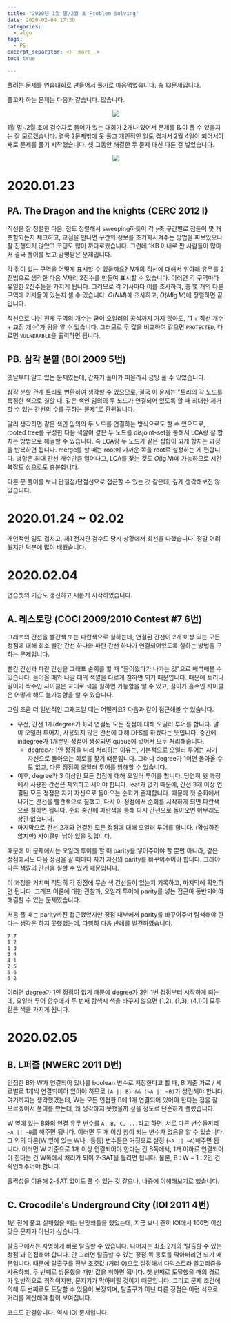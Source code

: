 ```yaml
---
title: "2020년 1월 말/2월 초 Problem Solving"
date: 2020-02-04 17:30
categories:
  - algo
tags:
  - PS
excerpt_separator: <!--more-->
toc: true

---
```


풀려는 문제를 연습대회로 만들어서 풀기로 마음먹었습니다. 총 13문제입니다.

<!--more-->

풀고자 하는 문제는 다음과 같습니다. 많습니다.

<p align="center">
<img src="/assets/images/upsolving/20200123-problems.PNG">
</p>

1월 말~2월 초에 검수자로 들어가 있는 대회가 2개나 있어서 문제를 많이 풀 수 있을지는 잘 모르겠습니다. 결국 2문제밖에 못 풀고 개인적인 일도 겹쳐서 2월 4일이 되어서야 새로 문제를 풀기 시작했습니다. 셋 그동안 해결한 두 문제 대신 다른 걸 넣었습니다.

<p align="center">
<img src="/assets/images/upsolving/20200204-problems.PNG">
</p>

# 2020.01.23

## PA. The Dragon and the knights (CERC 2012 I)

직선을 잘 정렬한 다음, 점도 정렬해서 sweeping하듯이 각 $y$축 구간별로 점들이 몇 개 포함되는지 체크하고, 교점을 만나면 구간의 정보를 초기화시켜주는 방법을 짜보았으나 잘 진행되지 않았고 코딩도 많이 까다로웠습니다. 그런데 1KB 이내로 짠 사람들이 많아서 결국 풀이를 보고 감명받은 문제입니다.

각 점이 있는 구역을 어떻게 표시할 수 있을까요? $N$개의 직선에 대해서 위아래 유무를 2진법으로 생각한 다음 $N$자리 2진수를 만들여 표시할 수 있습니다. 이러면 각 구역마다 유일한 2진수들을 가지게 됩니다. 그러므로 각 기사마다 이를 조사하여, 총 몇 개의 다른 구역에 기사들이 있는지 셀 수 있습니다. $O(NM)$에 조사하고, $O(M \lg M)$에 정렬하면 끝입니다.

직선으로 나뉜 전체 구역의 개수는 굳이 오일러의 공식까지 가지 않아도, "1 + 직선 개수 + 교점 개수"가 됨을 알 수 있습니다. 그러므로 두 값을 비교하여 같으면 `PROTECTED`, 다르면 `VULNERABLE`을 출력하면 됩니다.



## PB. 삼각 분할 (BOI 2009 5번)

옛날부터 알고 있는 문제였는데, 갑자기 풀이가 떠올라서 금방 풀 수 있었습니다.

삼각 분할 관계 트리로 변환하여 생각할 수 있으므로, 결국 이 문제는 "트리의 각 노드를 특정한 색으로 칠할 때, 같은 색인 임의의 두 노드가 연결되어 있도록 할 때 최대한 제거할 수 있는 간선의 수를 구하는 문제"로 환원됩니다.

달리 생각하면 같은 색인 임의의 두 노드를 연결하는 방식으로도 할 수 있으므로, rooted tree를 구성한 다음 색깔이 같은 두 노드를 disjoint-set을 통해서 LCA랑 잘 합치는 방법으로 해결할 수 있습니다. 즉 LCA랑 두 노드가 같은 집합이 되게 합치는 과정을 반복하면 됩니다. merge를 할 때는 root에 가까운 쪽을 root로 설정하는 게 편합니다. 병합은 최대 간선 개수만큼 일어나고, LCA를 찾는 것도 $O(\lg N)$에 가능하므로 시간 복잡도 상으로도 충분합니다.

다른 분 풀이를 보니 단절점/단절선으로 접근할 수 있는 것 같은데, 깊게 생각해보진 않았습니다.

# 2020.01.24 ~ 02.02

개인적인 일도 겹치고, 제1 전시관 검수도 당시 상황에서 최선을 다했습니다. 정말 어려웠지만 덕분에 많이 배웠습니다.

# 2020.02.04

연습셋의 기간도 갱신하고 새롭게 시작하였습니다.

## A. 레스토랑 (COCI 2009/2010 Contest #7 6번)

그래프의 간선을 빨간색 또는 파란색으로 칠하는데, 연결된 간선이 2개 이상 있는 모든 정점에 대해 최소 빨간 간선 하나와 파란 간선 하나가 연결되어있도록 칠하는 방법을 구하는 문제입니다.

빨간 간선과 파란 간선을 그래프 순회를 할 때 "들어왔다가 나가는 것"으로 해석해볼 수 있습니다. 들어올 때와 나갈 때의 색깔을 다르게 칠하면 되기 때문입니다. 때문에 트리나 길이가 짝수인 사이클은 교대로 색을 칠하면 가능함을 알 수 있고, 길이가 홀수인 사이클은 어떻게 해도 불가능함을 알 수 있습니다.

그럼 조금 더 일반적인 그래프일 때는 어떨까요? 다음과 같이 접근해볼 수 있습니다.

+ 우선, 간선 1개(degree가 1)와 연결된 모든 정점에 대해 오일러 투어를 합니다. 말이 오일러 투어지, 사용되지 않은 간선에 대해 DFS를 하겠다는 뜻입니다. 중간에 indegree가 1개뿐인 정점이 생성되면 queue에 넣어서 모두 처리해줍니다.
  + degree가 1인 정점을 미리 처리하는 이유는, 기본적으로 오일러 투어는 자기 자신으로 돌아오는 회로를 찾기 떄문입니다. 그러나 degree가 1이면 돌아올 수도 없고, 다른 정점의 오일러 투어를 방해할 수 있습니다.
+ 이후, degree가 3 이상인 모든 정점에 대해 오일러 투어를 합니다. 당연히 윗 과정에서 사용한 간선은 제외하고 세어야 합니다. leaf가 없기 때문에, 간선 3개 이상 연결된 모든 정점은 자기 자신으로 돌아오는 순회가 존재합니다. 때문에 첫 순회에서 나가는 간선을 빨간색으로 칠했고, 다시 이 정점에서 순회를 시작하게 되면 파란색으로 칠하면 됩니다. 순회 중간에 파란색을 통해 다시 간선으로 돌아오면 아무래도 상관 없습니다.
+ 마지막으로 간선 2개와 연결된 모든 정점에 대해 오일러 투어를 합니다. (확실하진 않지만) 사이클만 남아 있을 것입니다.

때문에 이 문제에서는 오일러 투어를 할 때 parity을 넣어주어야 할 뿐만 아니라, 같은 정점에서도 다음 정점을 갈 때마다 자기 자신의 parity를 바꾸어주어야 합니다. 그래야 다른 색깔의 간선을 칠할 수 있기 때문입니다.

이 과정을 거치며 적당히 각 정점에 무슨 색 간선들이 있는지 기록하고, 마지막에 확인하면 됩니다. 그래프 이론에 대한 관찰과, 오일러 투어에 parity를 넣는 접근이 동반되어야 해결할 수 있는 문제였습니다.

처음 풀 때는 parity까진 접근했었지만 정점 내부에서 parity를 바꾸어주며 탐색해야 한다는 생각은 하지 못했었는데, 다행히 다음 반례를 발견하였습니다.

```
7 7
1 2
1 3
3 4
4 1
2 5
5 6
6 2
```

이러면 degree가 1인 정점이 없기 때문에 degree가 3인 1번 정점부터 시작하게 되는데, 오일러 투어 함수에서 두 번째 탐색시 색을 바꾸지 않으면 (1,2), (1,3), (4,1)이 모두 같은 색을 가지게 됩니다.

# 2020.02.05

## B. L퍼즐 (NWERC 2011 D번)

인접한 B와 W가 연결되어 있냐를 boolean 변수로 저장한다고 할 때, B 기준 가로 / 세로별로 1개씩 연결되어야 있어야 하므로 `(A || B) && (~A || ~B)`가 성립해야 합니다. 여기까지는 생각했었는데, W는 모든 인접한 B에 1개 연결되어 있어야 한다는 점을 잘 모르겠어서 풀이를 봤는데, 왜 생각하지 못했을까 싶을 정도로 단순하게 풀렸습니다.

W 옆에 있는 B와의 연결 유무 변수를 `A, B, C, ...`라고 하면, 서로 다른 변수들끼리 `~A || ~B`를 해주면 됩니다. 이러면 두 개 이상 참이 되는 변수가 없음을 알 수 있습니다. 그 외의 다른(W 옆에 있는 W나 . 등등) 변수들은 거짓으로 설정 (`~A || ~A`)해주면 됩니다. 이러면 W 기준으로 1개 이상 연결되어야 한다는 건 B쪽에서, 1개 이하로 연결되어야 한다는 건 W쪽에서 처리가 되어 2-SAT을 돌리면 됩니다. 물론, B : W = 1 : 2인 건 확인해주어야 합니다.

홀짝성을 이용해 2-SAT 없이도 풀 수 있는 것 같으나, 나중에 이해해보기로 했습니다.



## C. Crocodile's Underground City (IOI 2011 4번) 

1년 전에 풀고 실패했을 때는 난맞왜틀을 했었는데, 지금 보니 괜히 IOI에서 100명 이상 맞은 문제가 아닌가 싶습니다.

탈출구에서는 자명하게 바로 탈출할 수 있습니다. 나머지는 최소 2개의 '탈출할 수 있는 정점'과 인접해야 합니다. 안 그러면 탈출할 수 있는 정점 쪽 통로를 막아버리면 되기 때문입니다. 때문에 탈출구를 전부 초깃값 (거리 0)으로 설정해서 다익스트라 알고리즘을 사용하되, 두 번째로 방문했을 때만 값을 취하면 됩니다. 첫 번째로 도달했을 때의 경로가 일반적으로 최적이지만, 문지기가 막아버릴 것이기 때문입니다. 그리고 문제 조건에 의해 두 번째로도 도달할 수 있음이 보장되며, 탈출구가 아닌 다른 정점은 이런 식으로 거리를 계산해야 함이 보여집니다.

코드도 간결합니다. 역시 IOI 문제입니다.


